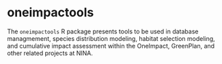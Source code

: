 # oneimpactools

The `oneimpactools` R package presents tools to be used in database managmement, species distribution modeling, habitat selection modeling, and 
cumulative impact assessment within the OneImpact, GreenPlan, and other related projects at NINA.

